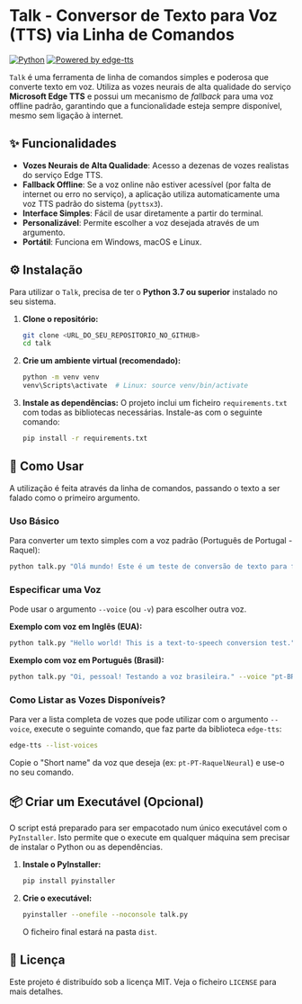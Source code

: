 # Talk - Conversor de Texto para Voz (TTS) via Linha de Comandos

[![Python](https://img.shields.io/badge/Python-3.7%2B-blue.svg)](https://www.python.org/)
[![Powered by edge-tts](https://img.shields.io/badge/powered%20by-edge--tts-brightgreen)](https://github.com/rany2/edge-tts)

`Talk` é uma ferramenta de linha de comandos simples e poderosa que converte texto em voz. Utiliza as vozes neurais de alta qualidade do serviço **Microsoft Edge TTS** e possui um mecanismo de _fallback_ para uma voz offline padrão, garantindo que a funcionalidade esteja sempre disponível, mesmo sem ligação à internet.

## ✨ Funcionalidades

- **Vozes Neurais de Alta Qualidade**: Acesso a dezenas de vozes realistas do serviço Edge TTS.
- **Fallback Offline**: Se a voz online não estiver acessível (por falta de internet ou erro no serviço), a aplicação utiliza automaticamente uma voz TTS padrão do sistema (`pyttsx3`).
- **Interface Simples**: Fácil de usar diretamente a partir do terminal.
- **Personalizável**: Permite escolher a voz desejada através de um argumento.
- **Portátil**: Funciona em Windows, macOS e Linux.

## ⚙️ Instalação

Para utilizar o `Talk`, precisa de ter o **Python 3.7 ou superior** instalado no seu sistema.

1.  **Clone o repositório:**
    ```bash
    git clone <URL_DO_SEU_REPOSITORIO_NO_GITHUB>
    cd talk
    ```

2.  **Crie um ambiente virtual (recomendado):**
    ```bash
    python -m venv venv
    venv\Scripts\activate  # Linux: source venv/bin/activate
    ```

3.  **Instale as dependências:**
    O projeto inclui um ficheiro `requirements.txt` com todas as bibliotecas necessárias. Instale-as com o seguinte comando:
    ```bash
    pip install -r requirements.txt
    ```

## 🚀 Como Usar

A utilização é feita através da linha de comandos, passando o texto a ser falado como o primeiro argumento.

### Uso Básico

Para converter um texto simples com a voz padrão (Português de Portugal - Raquel):

```bash
python talk.py "Olá mundo! Este é um teste de conversão de texto para fala."
```

### Especificar uma Voz

Pode usar o argumento `--voice` (ou `-v`) para escolher outra voz.

**Exemplo com voz em Inglês (EUA):**
```bash
python talk.py "Hello world! This is a text-to-speech conversion test." --voice "en-US-AriaNeural"
```

**Exemplo com voz em Português (Brasil):**
```bash
python talk.py "Oi, pessoal! Testando a voz brasileira." --voice "pt-BR-FranciscaNeural"
```

### Como Listar as Vozes Disponíveis?

Para ver a lista completa de vozes que pode utilizar com o argumento `--voice`, execute o seguinte comando, que faz parte da biblioteca `edge-tts`:

```bash
edge-tts --list-voices
```

Copie o "Short name" da voz que deseja (ex: `pt-PT-RaquelNeural`) e use-o no seu comando.

## 📦 Criar um Executável (Opcional)

O script está preparado para ser empacotado num único executável com o `PyInstaller`. Isto permite que o execute em qualquer máquina sem precisar de instalar o Python ou as dependências.

1.  **Instale o PyInstaller:**
    ```bash
    pip install pyinstaller
    ```
2.  **Crie o executável:**
    ```bash
    pyinstaller --onefile --noconsole talk.py
    ```
    O ficheiro final estará na pasta `dist`.

## 📄 Licença

Este projeto é distribuído sob a licença MIT. Veja o ficheiro `LICENSE` para mais detalhes.
